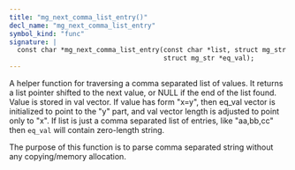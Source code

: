 ```yaml
---
title: "mg_next_comma_list_entry()"
decl_name: "mg_next_comma_list_entry"
symbol_kind: "func"
signature: |
  const char *mg_next_comma_list_entry(const char *list, struct mg_str *val,
                                       struct mg_str *eq_val);
---
```


A helper function for traversing a comma separated list of values.
It returns a list pointer shifted to the next value, or NULL if the end
of the list found.
Value is stored in val vector. If value has form "x=y", then eq_val
vector is initialized to point to the "y" part, and val vector length
is adjusted to point only to "x".
If list is just a comma separated list of entries, like "aa,bb,cc" then
`eq_val` will contain zero-length string.

The purpose of this function is to parse comma separated string without
any copying/memory allocation. 

